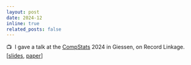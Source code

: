 ```yaml
---
layout: post
date: 2024-12
inline: true
related_posts: false
---
```


:tv:&nbsp; I gave a talk at the [CompStats](http://www.compstat2024.org/) 2024 in Giessen, on Record Linkage. [[slides](/assets/pdf/CompStatsslides.pdf), [paper](https://arxiv.org/pdf/2407.06835)]
